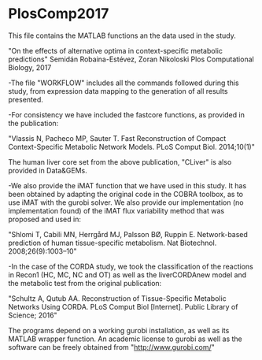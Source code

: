 # PlosComp2017
This file contains the MATLAB functions an the data used in the study.

"On the effects of alternative optima in context-specific metabolic predictions"
Semidán Robaina-Estévez, Zoran Nikoloski
Plos Computational Biology, 2017


-The file "WORKFLOW" includes all the commands followed during this study, from expression data mapping to the generation of all results presented.

-For consistency we have included the fastcore functions, as provided in the publication:

"Vlassis N, Pacheco MP, Sauter T. Fast Reconstruction of Compact Context-Specific Metabolic Network Models. PLoS Comput Biol. 2014;10(1)" 

The human liver core set from the above publication, "CLiver" is also provided in Data&GEMs.

-We also provide the iMAT function that we have used in this study. It has been obtained by adapting the original code in the COBRA toolbox, as to use iMAT with the gurobi solver. We also provide our implementation (no implementation found) of the iMAT flux variability method that was proposed and used in:

"Shlomi T, Cabili MN, Herrgård MJ, Palsson BØ, Ruppin E. Network-based prediction of human tissue-specific metabolism. Nat Biotechnol. 2008;26(9):1003–10"

-In the case of the CORDA study, we took the classification of the reactions in Recon1 (HC, MC, NC and OT) as well as the liverCORDAnew model and the metabolic test from the original publication:

"Schultz A, Qutub AA. Reconstruction of Tissue-Specific Metabolic Networks Using CORDA. PLoS Comput Biol [Internet]. Public Library of Science; 2016"

The programs depend on a working gurobi installation, as well as its MATLAB wrapper function. An academic license to gurobi as well as the software can be freely obtained from "http://www.gurobi.com/"


